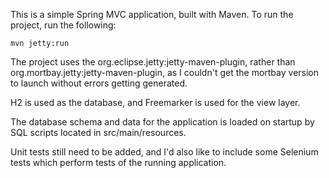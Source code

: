 This is a simple Spring MVC application, built with Maven.  To run the project, run the following:

    mvn jetty:run

The project uses the org.eclipse.jetty:jetty-maven-plugin, rather than org.mortbay.jetty:jetty-maven-plugin, as I couldn't get the mortbay version to launch without errors getting generated.

H2 is used as the database, and Freemarker is used for the view layer.

The database schema and data for the application is loaded on startup by SQL scripts located in src/main/resources.

Unit tests still need to be added, and I'd also like to include some Selenium tests which perform tests of the running application.